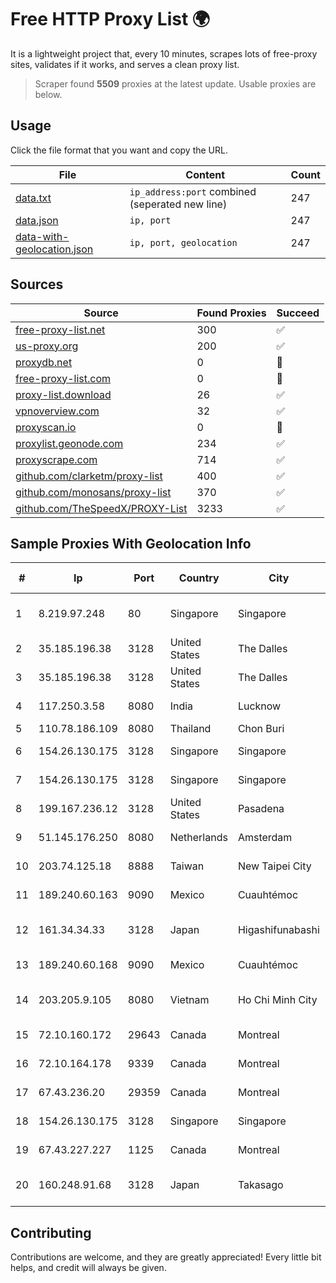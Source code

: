 
# Free HTTP Proxy List 🌍

It is a lightweight project that, every 10 minutes, scrapes lots of free-proxy sites, validates if it works, and serves a clean proxy list.


> Scraper found **5509** proxies at the latest update. Usable proxies are below.

## Usage

Click the file format that you want and copy the URL.


|File|Content|Count|
|----|-------|-----|
|[data.txt](https://raw.githubusercontent.com/themiralay/Proxy-List-World/master/data.txt)|`ip_address:port` combined (seperated new line)|247|
|[data.json](https://raw.githubusercontent.com/themiralay/Proxy-List-World/master/data.json)|`ip, port`|247|
|[data-with-geolocation.json](https://raw.githubusercontent.com/themiralay/Proxy-List-World/master/data-with-geolocation.json)|`ip, port, geolocation`|247|

## Sources

|Source|Found Proxies|Succeed|
|------|-------------|-------|
|[free-proxy-list.net](https://free-proxy-list.net)|300|✅|
|[us-proxy.org](https://www.us-proxy.org)|200|✅|
|[proxydb.net](http://proxydb.net)|0|🚫|
|[free-proxy-list.com](https://free-proxy-list.com/?page=&port=&type%5B%5D=http&type%5B%5D=https&up_time=0&search=Search)|0|🚫|
|[proxy-list.download](https://www.proxy-list.download/HTTP)|26|✅|
|[vpnoverview.com](https://vpnoverview.com/privacy/anonymous-browsing/free-proxy-servers)|32|✅|
|[proxyscan.io](https://www.proxyscan.io)|0|🚫|
|[proxylist.geonode.com](https://proxylist.geonode.com/api/proxy-list?limit=300&page=1&sort_by=lastChecked&sort_type=desc&protocols=http,https)|234|✅|
|[proxyscrape.com](https://api.proxyscrape.com/v2/?request=displayproxies&protocol=http&timeout=10000&country=all&ssl=all&anonymity=all)|714|✅|
|[github.com/clarketm/proxy-list](https://raw.githubusercontent.com/clarketm/proxy-list/master/proxy-list-raw.txt)|400|✅|
|[github.com/monosans/proxy-list](https://raw.githubusercontent.com/monosans/proxy-list/main/proxies/http.txt)|370|✅|
|[github.com/TheSpeedX/PROXY-List](https://raw.githubusercontent.com/TheSpeedX/PROXY-List/master/http.txt)|3233|✅|


## Sample Proxies With Geolocation Info

|#|Ip|Port|Country|City|Internet Service Provider|
|-|--|----|-------|----|-------------------------|
|1|8.219.97.248|80|Singapore|Singapore|Alibaba (US) Technology Co., Ltd.|
|2|35.185.196.38|3128|United States|The Dalles|Google LLC|
|3|35.185.196.38|3128|United States|The Dalles|Google LLC|
|4|117.250.3.58|8080|India|Lucknow|Bharat Sanchar Nigam Ltd|
|5|110.78.186.109|8080|Thailand|Chon Buri|CAT-BB|
|6|154.26.130.175|3128|Singapore|Singapore|Cogent Communications|
|7|154.26.130.175|3128|Singapore|Singapore|Cogent Communications|
|8|199.167.236.12|3128|United States|Pasadena|GLOBAL IT|
|9|51.145.176.250|8080|Netherlands|Amsterdam|Microsoft Corporation|
|10|203.74.125.18|8888|Taiwan|New Taipei City|Chunghwa Telecom Co., Ltd.|
|11|189.240.60.163|9090|Mexico|Cuauhtémoc|Uninet S.A. de C.V.|
|12|161.34.34.33|3128|Japan|Higashifunabashi|NTT PC Communications, Inc.|
|13|189.240.60.168|9090|Mexico|Cuauhtémoc|Uninet S.A. de C.V.|
|14|203.205.9.105|8080|Vietnam|Ho Chi Minh City|CMC Telecom Infrastructure Company|
|15|72.10.160.172|29643|Canada|Montreal|GloboTech Communications|
|16|72.10.164.178|9339|Canada|Montreal|GloboTech Communications|
|17|67.43.236.20|29359|Canada|Montreal|GloboTech Communications|
|18|154.26.130.175|3128|Singapore|Singapore|Cogent Communications|
|19|67.43.227.227|1125|Canada|Montreal|GloboTech Communications|
|20|160.248.91.68|3128|Japan|Takasago|NTT PC Communications, Inc.|



## Contributing

Contributions are welcome, and they are greatly appreciated! Every
little bit helps, and credit will always be given.

